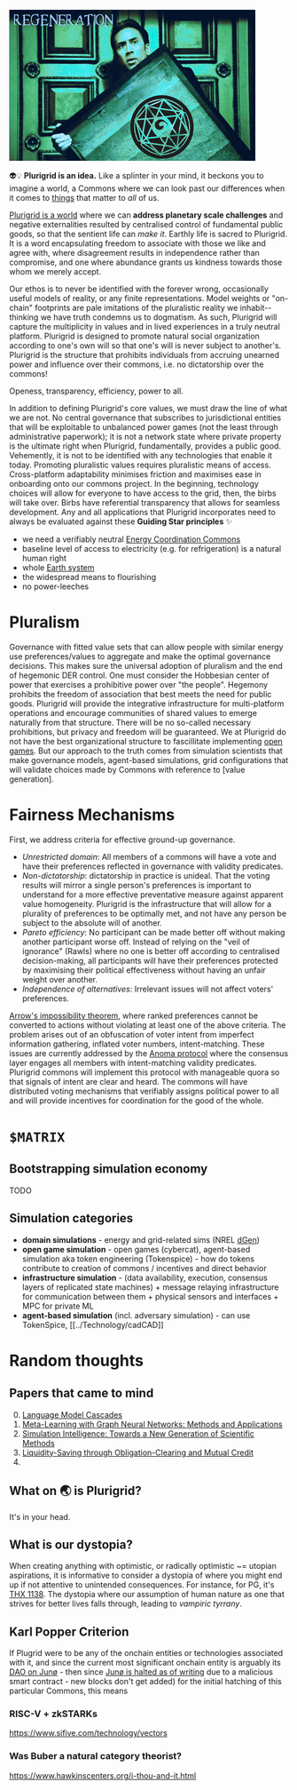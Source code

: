![](../Latent%20Space/cagegrid3.png)


👽💡 **Plurigrid is an idea.**
Like a splinter in your mind, it beckons you to imagine a world, a Commons where we can look past our differences when it comes to [things](https://podcasts.apple.com/us/podcast/capitalist-realism-by-mark-fisher/id1502659321?i=1000471749869) that matter to _all_ of us. 

[Plurigrid is a world]() where we can **address planetary scale challenges** and negative externalities resulted by centralised control of fundamental public goods, so that the sentient life can _make it_. Earthly life is sacred to Plurigrid. It is a word encapsulating freedom to associate with those we like and agree with, where disagreement results in independence rather than compromise, and one where abundance grants us kindness towards those whom we merely accept. 

Our ethos is to never be identified with the forever wrong, occasionally useful models of reality, or any finite representations. Model weights or "on-chain" footprints are pale imitations of the pluralistic reality we inhabit-- thinking we have truth condemns us to dogmatism. As such, Plurigrid will capture the multiplicity in values and in lived experiences in a truly neutral platform. Plurigrid is designed to promote natural social organization according to one's own will so that one's will is never subject to another's. Plurigrid is the structure that prohibits individuals from accruing unearned power and influence over their commons, i.e. no dictatorship over the commons!

Openess, transparency, efficiency, power to all.

In addition to defining Plurigrid's core values, we must draw the line of what we are not. No central governance that subscribes to jurisdictional entities that will be exploitable to unbalanced power games (not the least through administrative paperwork); it is not a network state where private property is the ultimate right when Plurigrid, fundamentally, provides a public good. Vehemently, it is not to be identified with any technologies that enable it today. Promoting pluralistic values requires pluralistic means of access. Cross-platform adaptability minimises friction and maximises ease in onboarding onto our commons project. In the beginning, technology choices will allow for everyone to have access to the grid, then, the birbs will take over. Birbs have referential transparency that allows for seamless development.
Any and all applications that Plurigrid incorporates need to always be evaluated against these **Guiding Star principles** ✨
- we need a verifiably neutral [Energy Coordination Commons]()
- baseline level of access to electricity (e.g. for refrigeration) is a natural human right
- whole [Earth system]()
- the widespread means to flourishing
- no power-leeches

# Pluralism
Governance with fitted value sets that can allow people with similar energy use preferences/values to aggregate and make the optimal governance decisions. This makes sure the universal adoption of pluralism and the end of hegemonic DER control. One must consider the Hobbesian center of power that exercises a prohibitive power over "the people". Hegemony prohibits the freedom of association that best meets the need for public goods. Plurigrid will provide the integrative infrastructure for multi-platform operations and encourage communities of shared values to emerge naturally from that structure. There will be no so-called necessary prohibitions, but privacy and freedom will be guaranteed. We at Plurigrid do not have the best organizational structure to fascillitate implementing [open games](https://julesh.com/2017/09/29/a-first-look-at-open-games/). But our approach to the truth comes from simulation scientists that make governance models, agent-based simulations, grid configurations that will validate choices made by Commons with reference to [value generation]. 

# Fairness Mechanisms
First, we address criteria for effective ground-up governance. 
- _Unrestricted domain_: All members of a commons will have a vote and have their preferences reflected in governance with validity predicates.
- _Non-dictatorship_: dictatorship in practice is unideal. That the voting results will mirror a single person's preferences is important to understand for a more effective preventative measure against apparent value homogeneity. Plurigrid is the infrastructure that will allow for a plurality of preferences to be optimally met, and not have any person be subject to the absolute will of another. 
- _Pareto efficiency_: No participant can be made better off without making another participant worse off. Instead of relying on the "veil of ignorance" (Rawls) where no one is better off according to centralised decision-making, all participants will have their preferences protected by maximising their political effectiveness without having an unfair weight over another. 
- _Independence of alternatives_: Irrelevant issues will not affect voters' preferences. 

[Arrow's impossibility theorem](https://en.wikipedia.org/wiki/Arrow%27s_impossibility_theorem), where ranked preferences cannot be converted to actions without violating at least one of the above criteria. The problem arises out of an obfuscation of voter intent from imperfect information gathering, inflated voter numbers, intent-matching. These issues are currently addressed by the [Anoma protocol](https://anoma.net/vision-paper.pdf) where the consensus layer engages all members with intent-matching validity predicates. Plurigrid commons will implement this protocol with manageable quora so that signals of intent are clear and heard. The commons will have distributed voting mechanisms that verifiably assigns political power to all and will provide incentives for coordination for the good of the whole. 

# `$MATRIX`
## Bootstrapping simulation economy
TODO
## Simulation categories
- **domain simulations** - energy and grid-related sims (NREL [dGen](https://github.com/Plurigrid/dgen))
- **open game simulation** - open games (cybercat), agent-based simulation aka token engineering (Tokenspice) - how do tokens contribute to creation of commons / incentives and direct behavior
- **infrastructure simulation** - (data availability, execution, consensus layers of replicated state machines) + message relaying infrastructure for communication between them + physical sensors and interfaces + MPC for private ML
- **agent-based simulation** (incl. adversary simulation) - can use TokenSpice, [[../Technology/cadCAD]]
# Random thoughts
## Papers that came to mind
0. [Language Model Cascades](https://arxiv.org/abs/2207.10342)
1. [Meta-Learning with Graph Neural Networks: Methods and Applications](https://arxiv.org/abs/2103.00137)
2. [Simulation Intelligence: Towards a New Generation of Scientific Methods](https://arxiv.org/abs/2112.03235)
3. [Liquidity-Saving through Obligation-Clearing and Mutual Credit](https://www.mdpi.com/1911-8074/13/12/295)
4. 
## What on 🌏 is Plurigrid? 
It's in your head.
## What is our dystopia?
When creating anything with optimistic, or radically optimistic ~= utopian aspirations, it is informative to consider a dystopia of where you might end up if not attentive to unintended consequences.  For instance, for PG, it's [THX 1138](https://www.youtube.com/watch?v=eHgqfVQWv7s). The dystopia where our assumption of human nature as one that strives for better lives falls through, leading to _vampiric tyrrany_.

## Karl Popper Criterion
If Plugrid were to be any of the onchain entities or technologies associated with it, and since the current most significant onchain entity is arguably its [DAO on Junø](https://daodao.zone/dao/juno1z3zqgz7t0hcu2fx4wusuyjq0gc2m33la8l64saunfz7vmqwa2d5sz6jnep) - then since
[Junø is halted as of writing]() due to a malicious smart contract - new blocks don't get added) for the initial hatching of this particular Commons, this means 

### RISC-V + zkSTARKs
https://www.sifive.com/technology/vectors
### Was Buber a natural category theorist?
https://www.hawkinscenters.org/i-thou-and-it.html
